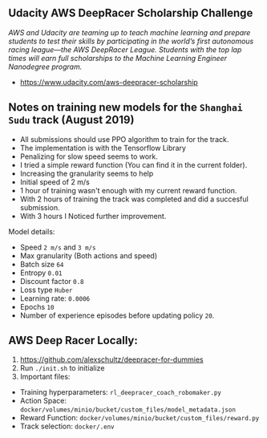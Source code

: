 ## Udacity AWS DeepRacer Scholarship Challenge

*AWS and Udacity are teaming up to teach machine learning and prepare students to test their skills by participating in the world’s first autonomous racing league—the AWS DeepRacer League. Students with the top lap times will earn full scholarships to the Machine Learning Engineer Nanodegree program.*

* https://www.udacity.com/aws-deepracer-scholarship

## Notes on training new models for the `Shanghai Sudu` track (August 2019)

* All submissions should use PPO algorithm to train for the track.
* The implementation is with the Tensorflow Library
* Penalizing for slow speed seems to work.
* I tried a simple reward function (You can find it in the current folder).
* Increasing the granularity seems to help
* Initial speed of 2 m/s
* 1 hour of training wasn't enough with my current reward function.
* With 2 hours of training the track was completed and did a succesful submission.
* With 3 hours I Noticed further improvement.

Model details:
* Speed `2 m/s` and `3 m/s`
* Max granularity (Both actions and speed)
* Batch size `64`
* Entropy `0.01`
* Discount factor `0.8`
* Loss type `Huber`
* Learning rate: `0.0006`
* Epochs `10`
* Number of experience episodes before updating policy `20`.

## AWS Deep Racer Locally:

1. https://github.com/alexschultz/deepracer-for-dummies
2. Run `./init.sh` to initialize
3. Important files:
  * Training hyperparameters:  `rl_deepracer_coach_robomaker.py`
  * Action Space: `docker/volumes/minio/bucket/custom_files/model_metadata.json`
  * Reward Function: `docker/volumes/minio/bucket/custom_files/reward.py`
  * Track selection: `docker/.env`  
